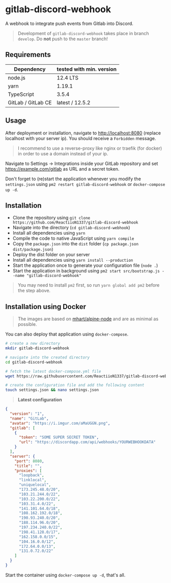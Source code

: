 # gitlab-discord-webhook

A webhook to integrate push events from Gitlab into Discord.

> Development of `gitlab-discord-webhook` takes place in branch `develop`. Do **not** push to the `master` branch!

## Requirements

| Dependency | tested with min. version |
| --- | --- |
| node.js | 12.4 LTS |
| yarn | 1.19.1 |
| TypeScript | 3.5.4 |
| GitLab / GitLab CE | latest / 12.5.2 |

## Usage

After deployment or installation, navigate to <http://localhost:8080> (replace localhost with your server ip). You should receive a `Forbidden` message.

> I recommend to use a reverse-proxy like nginx or traefik (for docker) in order to use a domain instead of your ip.

Navigate to Settings -> Integrations inside your GitLab repository and set <https://example.com/gitlab> as URL and a secret token.

Don't forget to (re)start the application whenever you modify the `settings.json` using `pm2 restart gitlab-discord-webhook` or `docker-compose up -d`.

## Installation

- Clone the repository using `git clone https://github.com/ReactiioN1337/gitlab-discord-webhook`
- Navigate into the directory (`cd gitlab-discord-webhook`)
- Install all dependencies using `yarn`
- Compile the code to native JavaScript using `yarn compile`
- Copy the `package.json` into the `dist` folder (`cp package.json dist/package.json`)
- Deploy the dist folder on your server
- Install all dependencies using `yarn install --production`
- Start the application once to generate your configuration file (`node .`)
- Start the application in background using `pm2 start src/bootstrap.js --name "gitlab-discord-webhook"`

> You may need to install `pm2` first, so run `yarn global add pm2` before the step above.

## Installation using Docker

> The images are based on [mhart/alpine-node](https://github.com/mhart/alpine-node) and are as minimal as possible.

You can also deploy that application using `docker-compose`.

```bash
# create a new directory
mkdir gitlab-discord-webhook

# navigate into the created directory
cd gitlab-discord-webhook

# fetch the latest docker-compose.yml file
wget https://raw.githubusercontent.com/ReactiioN1337/gitlab-discord-webhook/master/docker-compose.yml

# create the configuration file and add the following content
touch settings.json && nano settings.json
```

> **Latest configuration**

```JSON
{
  "version": "1",
  "name": "GitLab",
  "avatar": "https://i.imgur.com/aMaUGGN.png",
  "gitlab": [
    {
      "token": "SOME SUPER SECRET TOKEN",
      "url": "https://discordapp.com/api/webhooks/YOURWEBHOOKDATA"
    }
  ],
  "server": {
    "port": 8080,
    "title": "",
    "proxies": [
      "loopback",
      "linklocal",
      "uniquelocal",
      "173.245.48.0/20",
      "103.21.244.0/22",
      "103.22.200.0/22",
      "103.31.4.0/22",
      "141.101.64.0/18",
      "108.162.192.0/18",
      "190.93.240.0/20",
      "188.114.96.0/20",
      "197.234.240.0/22",
      "198.41.128.0/17",
      "162.158.0.0/15",
      "104.16.0.0/12",
      "172.64.0.0/13",
      "131.0.72.0/22"
    ]
  }
}

```

Start the container using `docker-compose up -d`, that's all.
